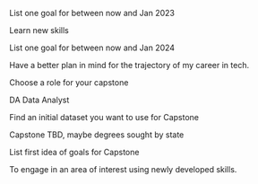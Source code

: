 List one goal for between now and Jan 2023

Learn new skills

List one goal for between now and Jan 2024

Have a better plan in mind for the trajectory of my career in tech.

Choose a role for your capstone

DA Data Analyst

Find an initial dataset you want to use for Capstone

Capstone TBD, maybe degrees sought by state

List first idea of goals for Capstone

To engage in an area of interest using newly developed skills.
